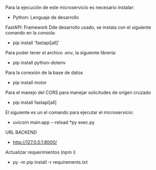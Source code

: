 Para la ejecución de este microservicio es necesario instalar:

* Python: Lenguaje de desarrollo

FastAPI: Framework Dde desarrollo usado, se instala con el siguiente comando en la consola:
* pip install 'fastapi[all]'

Para poder tener el archivo .env, la siguiente librería:
* pip install python-dotenv

Para la conexión de la base de datos
* pip install motor 

Para el manejo del CORS para manejar solicitudes de origen cruzado
* pip install fastapi[all] 

El siguiente es un el comando para ejecutar el microservicio:
* uvicorn main:app --reload
*py exec.py 

URL BACKEND
* http://127.0.0.1:8000/ 

Actualizar requerimientos (npm i)
* py -m pip install -r requirements.txt